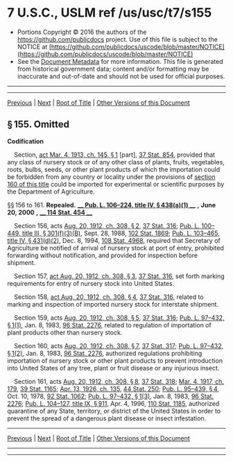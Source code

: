 ---
---

# 7 U.S.C., USLM ref /us/usc/t7/s155

* Portions Copyright © 2016 the authors of the https://github.com/publicdocs project.
  Use of this file is subject to the NOTICE at [https://github.com/publicdocs/uscode/blob/master/NOTICE](https://github.com/publicdocs/uscode/blob/master/NOTICE)
* See the [Document Metadata](././../../../..//README.md) for more information.
  This file is generated from historical government data; content and/or formatting may be inaccurate and out-of-date and should not be used for official purposes.

----------
----------

[Previous](./../../../..//us/usc/t7/ch8/m__us_usc_t7_ch8.md) | [Next](./../../../..//us/usc/t7/ch8/m__us_usc_t7_s161a.md) | [Root of Title](./../../../../) | [Other Versions of this Document](https://publicdocs.github.io/go/links?ns=uslm&ref=%2Fus%2Fusc%2Ft7%2Fs155)

## § 155. Omitted

 __Codification__ 

    Section, [act Mar. 4, 1913, ch. 145, § 1][/us/act/1913-03-04/ch145/s1] \[part\], [37 Stat. 854][/us/stat/37/854], provided that any class of nursery stock or of any other class of plants, fruits, vegetables, roots, bulbs, seeds, or other plant products of which the importation could be forbidden from any country or locality under the provisions of [section 160 of this title][/us/usc/t7/s160] could be imported for experimental or scientific purposes by the Department of Agriculture.

§§ 156 to 161. __Repealed.__  __[__  __Pub. L. 106–224, title IV, § 438(a)(1)__  __][/us/pl/106/224/s438/a/1]__  __,__  __June 20, 2000__  __,__  __[__  __114 Stat. 454__  __][/us/stat/114/454]__ 

    Section 156, acts [Aug. 20, 1912, ch. 308, § 2][/us/act/1912-08-20/ch308/s2], [37 Stat. 316][/us/stat/37/316]; [Pub. L. 100–449, title III, § 301(f)(3)(B)][/us/pl/100/449/s301/f/3/B], Sept. 28, 1988, [102 Stat. 1869][/us/stat/102/1869]; [Pub. L. 103–465, title IV, § 431(d)(2)][/us/pl/103/465/s431/d/2], Dec. 8, 1994, [108 Stat. 4968][/us/stat/108/4968], required that Secretary of Agriculture be notified of arrival of nursery stock at port of entry, prohibited forwarding without notification, and provided for inspection before shipment.

    Section 157, [act Aug. 20, 1912, ch. 308, § 3][/us/act/1912-08-20/ch308/s3], [37 Stat. 316][/us/stat/37/316], set forth marking requirements for entry of nursery stock into United States.

    Section 158, [act Aug. 20, 1912, ch. 308, § 4][/us/act/1912-08-20/ch308/s4], [37 Stat. 316][/us/stat/37/316], related to marking and inspection of imported nursery stock for interstate shipment.

    Section 159, acts [Aug. 20, 1912, ch. 308, § 5][/us/act/1912-08-20/ch308/s5], [37 Stat. 316][/us/stat/37/316]; [Pub. L. 97–432, § 1(1)][/us/pl/97/432/s1/1], Jan. 8, 1983, [96 Stat. 2276][/us/stat/96/2276], related to regulation of importation of plant products other than nursery stock.

    Section 160, acts [Aug. 20, 1912, ch. 308, § 7][/us/act/1912-08-20/ch308/s7], [37 Stat. 317][/us/stat/37/317]; [Pub. L. 97–432, § 1(2)][/us/pl/97/432/s1/2], Jan. 8, 1983, [96 Stat. 2276][/us/stat/96/2276], authorized regulations prohibiting importation of nursery stock or other plant products to prevent introduction into United States of any tree, plant or fruit disease or any injurious insect.

    Section 161, acts [Aug. 20, 1912, ch. 308, § 8][/us/act/1912-08-20/ch308/s8], [37 Stat. 318][/us/stat/37/318]; [Mar. 4, 1917, ch. 179][/us/act/1917-03-04/ch179], [39 Stat. 1165][/us/stat/39/1165]; [Apr. 13, 1926, ch. 135][/us/act/1926-04-13/ch135], [44 Stat. 250][/us/stat/44/250]; [Pub. L. 95–439, § 4][/us/pl/95/439/s4], Oct. 10, 1978, [92 Stat. 1062][/us/stat/92/1062]; [Pub. L. 97–432, § 1(3)][/us/pl/97/432/s1/3], Jan. 8, 1983, [96 Stat. 2276][/us/stat/96/2276]; [Pub. L. 104–127, title IX, § 911][/us/pl/104/127/s911], Apr. 4, 1996, [110 Stat. 1185][/us/stat/110/1185], authorized quarantine of any State, territory, or district of the United States in order to prevent the spread of a dangerous plant disease or insect infestation.

----------

[Previous](./../../../..//us/usc/t7/ch8/m__us_usc_t7_ch8.md) | [Next](./../../../..//us/usc/t7/ch8/m__us_usc_t7_s161a.md) | [Root of Title](./../../../../) | [Other Versions of this Document](https://publicdocs.github.io/go/links?ns=uslm&ref=%2Fus%2Fusc%2Ft7%2Fs155)

----------
----------

[/us/act/1913-03-04/ch145/s1]: https://publicdocs.github.io/go/links?ns=uslm&ref=%2Fus%2Fact%2F1913-03-04%2Fch145%2Fs1
[/us/stat/37/854]: https://publicdocs.github.io/go/links?ns=uslm&ref=%2Fus%2Fstat%2F37%2F854
[/us/usc/t7/s160]: https://publicdocs.github.io/go/links?ns=uslm&ref=%2Fus%2Fusc%2Ft7%2Fs160
[/us/pl/106/224/s438/a/1]: https://publicdocs.github.io/go/links?ns=uslm&ref=%2Fus%2Fpl%2F106%2F224%2Fs438%2Fa%2F1
[/us/stat/114/454]: https://publicdocs.github.io/go/links?ns=uslm&ref=%2Fus%2Fstat%2F114%2F454
[/us/act/1912-08-20/ch308/s2]: https://publicdocs.github.io/go/links?ns=uslm&ref=%2Fus%2Fact%2F1912-08-20%2Fch308%2Fs2
[/us/stat/37/316]: https://publicdocs.github.io/go/links?ns=uslm&ref=%2Fus%2Fstat%2F37%2F316
[/us/pl/100/449/s301/f/3/B]: https://publicdocs.github.io/go/links?ns=uslm&ref=%2Fus%2Fpl%2F100%2F449%2Fs301%2Ff%2F3%2FB
[/us/stat/102/1869]: https://publicdocs.github.io/go/links?ns=uslm&ref=%2Fus%2Fstat%2F102%2F1869
[/us/pl/103/465/s431/d/2]: https://publicdocs.github.io/go/links?ns=uslm&ref=%2Fus%2Fpl%2F103%2F465%2Fs431%2Fd%2F2
[/us/stat/108/4968]: https://publicdocs.github.io/go/links?ns=uslm&ref=%2Fus%2Fstat%2F108%2F4968
[/us/act/1912-08-20/ch308/s3]: https://publicdocs.github.io/go/links?ns=uslm&ref=%2Fus%2Fact%2F1912-08-20%2Fch308%2Fs3
[/us/stat/37/316]: https://publicdocs.github.io/go/links?ns=uslm&ref=%2Fus%2Fstat%2F37%2F316
[/us/act/1912-08-20/ch308/s4]: https://publicdocs.github.io/go/links?ns=uslm&ref=%2Fus%2Fact%2F1912-08-20%2Fch308%2Fs4
[/us/stat/37/316]: https://publicdocs.github.io/go/links?ns=uslm&ref=%2Fus%2Fstat%2F37%2F316
[/us/act/1912-08-20/ch308/s5]: https://publicdocs.github.io/go/links?ns=uslm&ref=%2Fus%2Fact%2F1912-08-20%2Fch308%2Fs5
[/us/stat/37/316]: https://publicdocs.github.io/go/links?ns=uslm&ref=%2Fus%2Fstat%2F37%2F316
[/us/pl/97/432/s1/1]: https://publicdocs.github.io/go/links?ns=uslm&ref=%2Fus%2Fpl%2F97%2F432%2Fs1%2F1
[/us/stat/96/2276]: https://publicdocs.github.io/go/links?ns=uslm&ref=%2Fus%2Fstat%2F96%2F2276
[/us/act/1912-08-20/ch308/s7]: https://publicdocs.github.io/go/links?ns=uslm&ref=%2Fus%2Fact%2F1912-08-20%2Fch308%2Fs7
[/us/stat/37/317]: https://publicdocs.github.io/go/links?ns=uslm&ref=%2Fus%2Fstat%2F37%2F317
[/us/pl/97/432/s1/2]: https://publicdocs.github.io/go/links?ns=uslm&ref=%2Fus%2Fpl%2F97%2F432%2Fs1%2F2
[/us/stat/96/2276]: https://publicdocs.github.io/go/links?ns=uslm&ref=%2Fus%2Fstat%2F96%2F2276
[/us/act/1912-08-20/ch308/s8]: https://publicdocs.github.io/go/links?ns=uslm&ref=%2Fus%2Fact%2F1912-08-20%2Fch308%2Fs8
[/us/stat/37/318]: https://publicdocs.github.io/go/links?ns=uslm&ref=%2Fus%2Fstat%2F37%2F318
[/us/act/1917-03-04/ch179]: https://publicdocs.github.io/go/links?ns=uslm&ref=%2Fus%2Fact%2F1917-03-04%2Fch179
[/us/stat/39/1165]: https://publicdocs.github.io/go/links?ns=uslm&ref=%2Fus%2Fstat%2F39%2F1165
[/us/act/1926-04-13/ch135]: https://publicdocs.github.io/go/links?ns=uslm&ref=%2Fus%2Fact%2F1926-04-13%2Fch135
[/us/stat/44/250]: https://publicdocs.github.io/go/links?ns=uslm&ref=%2Fus%2Fstat%2F44%2F250
[/us/pl/95/439/s4]: https://publicdocs.github.io/go/links?ns=uslm&ref=%2Fus%2Fpl%2F95%2F439%2Fs4
[/us/stat/92/1062]: https://publicdocs.github.io/go/links?ns=uslm&ref=%2Fus%2Fstat%2F92%2F1062
[/us/pl/97/432/s1/3]: https://publicdocs.github.io/go/links?ns=uslm&ref=%2Fus%2Fpl%2F97%2F432%2Fs1%2F3
[/us/stat/96/2276]: https://publicdocs.github.io/go/links?ns=uslm&ref=%2Fus%2Fstat%2F96%2F2276
[/us/pl/104/127/s911]: https://publicdocs.github.io/go/links?ns=uslm&ref=%2Fus%2Fpl%2F104%2F127%2Fs911
[/us/stat/110/1185]: https://publicdocs.github.io/go/links?ns=uslm&ref=%2Fus%2Fstat%2F110%2F1185


